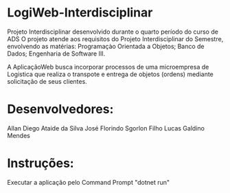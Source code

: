 # LogiWeb-Interdisciplinar
Projeto Interdisciplinar desenvolvido durante o quarto período do curso de ADS
O projeto atende aos requisitos do Projeto Interdisciplinar do Semestre, envolvendo as matérias:
  Programaçào Orientada a Objetos;
  Banco de Dados;
  Engenharia de Software III.
  
A AplicaçãoWeb busca incorporar processos de uma microempresa de Logistica que realiza o transpote e entrega de objetos (ordens) mediante solicitação de seus clientes.

# Desenvolvedores:
  Allan Diego Ataide da Silva
  José Florindo Sgorlon Filho
  Lucas Galdino Mendes
# Instruções:
  Executar a aplicação pelo Command Prompt "dotnet run"

